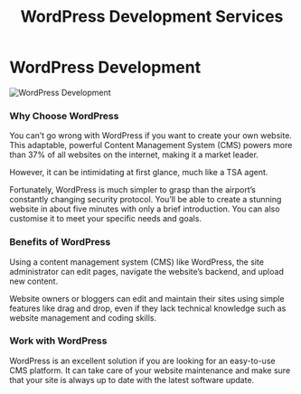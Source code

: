 ﻿---
layout: ../../../layouts/ServiceLayout.astro
title: "WordPress Development Services"
faqtitle1: "Why is WordPress development important for my website?"
faqtext1: "WordPress development is crucial for creating a robust and flexible website that can adapt to your specific needs. As the leading Content Management System (CMS) powering over 37% of websites, WordPress offers a user-friendly interface and extensive customization options, making it an ideal choice for building websites of all sizes and purposes."

faqtitle2: "What are the key benefits of WordPress development?"
faqtext2: "WordPress development empowers website owners with easy-to-use tools for content management, customization, and scalability. With WordPress, you can efficiently edit pages, manage your site's backend, and add new content without requiring extensive technical expertise. Additionally, WordPress offers a vast ecosystem of plugins and themes to enhance functionality and design."

faqtitle3: "How can I leverage WordPress development for my website?"
faqtext3: "To leverage WordPress development effectively, consider working with experienced professionals who can tailor the platform to your specific requirements. Whether you need a simple blog or a complex e-commerce website, WordPress offers the flexibility and scalability to accommodate your needs. By investing in WordPress development, you can create a website that stands out and delivers an exceptional user experience."

---

# WordPress  Development

![WordPress  Development](/assets/img/service/wordpress-development.jpg)

### Why Choose WordPress

You can’t go wrong with WordPress if you want to create your own website. This adaptable, powerful Content Management System (CMS) powers more than 37% of all websites on the internet, making it a market leader.

However, it can be intimidating at first glance, much like a TSA agent.

Fortunately, WordPress is much simpler to grasp than the airport’s constantly changing security protocol. You’ll be able to create a stunning website in about five minutes with only a brief introduction. You can also customise it to meet your specific needs and goals.

### Benefits of WordPress

Using a content management system (CMS) like WordPress, the site administrator can edit pages, navigate the website’s backend, and upload new content.

Website owners or bloggers can edit and maintain their sites using simple features like drag and drop, even if they lack technical knowledge such as website management and coding skills.

### Work with WordPress

WordPress is an excellent solution if you are looking for an easy-to-use CMS platform. It can take care of your website maintenance and make sure that your site is always up to date with the latest software update. 
